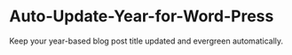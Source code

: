 # Auto-Update-Year-for-Word-Press
Keep your year-based blog post title updated and evergreen automatically.

